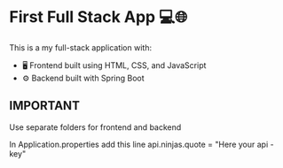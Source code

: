 # First Full Stack App 💻🌐

This is a my full-stack application with:

- 🖥️ Frontend built using HTML, CSS, and JavaScript
- ⚙️ Backend built with Spring Boot

## IMPORTANT 

Use separate folders for frontend and backend

In Application.properties add this line api.ninjas.quote = "Here your api - key"

